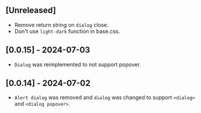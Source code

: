 ## [Unreleased]  
  - Remove return string on `dialog` close.
  - Don't use `light-dark` function in base.css.

## [0.0.15] - 2024-07-03
  - `Dialog` was reimplemented to not support popover.

## [0.0.14] - 2024-07-02
  - `Alert dialog` was removed and `dialog` was changed to support `<dialog>` and `<dialog popover>`.
